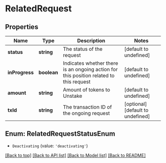 # RelatedRequest

## Properties

|Name | Type | Description | Notes|
|------------ | ------------- | ------------- | -------------|
|**status** | **string** | The status of the request | [default to undefined]|
|**inProgress** | **boolean** | Indicates whether there is an ongoing action for this position related to this request | [default to undefined]|
|**amount** | **string** | Amount of tokens to Unstake | [default to undefined]|
|**txId** | **string** | The transaction ID of the ongoing request | [optional] [default to undefined]|


## Enum: RelatedRequestStatusEnum


* `Deactivating` (value: `'deactivating'`)





[[Back to top]](#) [[Back to API list]](../../README.md#documentation-for-api-endpoints) [[Back to Model list]](../../README.md#documentation-for-models) [[Back to README]](../../README.md)
